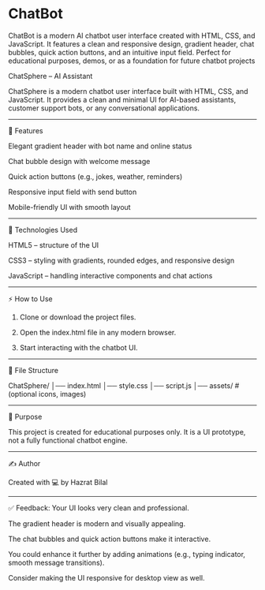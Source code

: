 # ChatBot
ChatBot is a modern AI chatbot user interface created with HTML, CSS, and JavaScript. It features a clean and responsive design, gradient header, chat bubbles, quick action buttons, and an intuitive input field. Perfect for educational purposes, demos, or as a foundation for future chatbot projects

ChatSphere – AI Assistant

ChatSphere is a modern chatbot user interface built with HTML, CSS, and JavaScript.
It provides a clean and minimal UI for AI-based assistants, customer support bots, or any conversational applications.


---

📌 Features

Elegant gradient header with bot name and online status

Chat bubble design with welcome message

Quick action buttons (e.g., jokes, weather, reminders)

Responsive input field with send button

Mobile-friendly UI with smooth layout



---

🚀 Technologies Used

HTML5 – structure of the UI

CSS3 – styling with gradients, rounded edges, and responsive design

JavaScript – handling interactive components and chat actions



---

⚡ How to Use

1. Clone or download the project files.


2. Open the index.html file in any modern browser.


3. Start interacting with the chatbot UI.




---

📂 File Structure

ChatSphere/
│── index.html
│── style.css
│── script.js
│── assets/   # (optional icons, images)


---

🎯 Purpose

This project is created for educational purposes only.
It is a UI prototype, not a fully functional chatbot engine.


---

✍️ Author

Created with 💻 by Hazrat Bilal


---

✅ Feedback:
Your UI looks very clean and professional.

The gradient header is modern and visually appealing.

The chat bubbles and quick action buttons make it interactive.

You could enhance it further by adding animations (e.g., typing indicator, smooth message transitions).

Consider making the UI responsive for desktop view as well.
